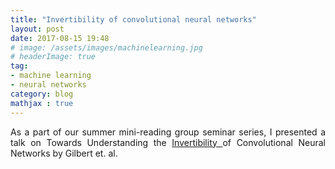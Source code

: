 ```yaml
---
title: "Invertibility of convolutional neural networks"
layout: post
date: 2017-08-15 19:48
# image: /assets/images/machinelearning.jpg
# headerImage: true
tag:
- machine learning
- neural networks
category: blog
mathjax : true
---
```

<p style='text-align: justify;'>
As a part of our summer mini-reading group seminar series, I presented a talk on Towards Understanding the <a target="_blank" href='https://arxiv.org/abs/1705.08664'> Invertibility </a> of Convolutional Neural Networks by Gilbert et. al.</p>

